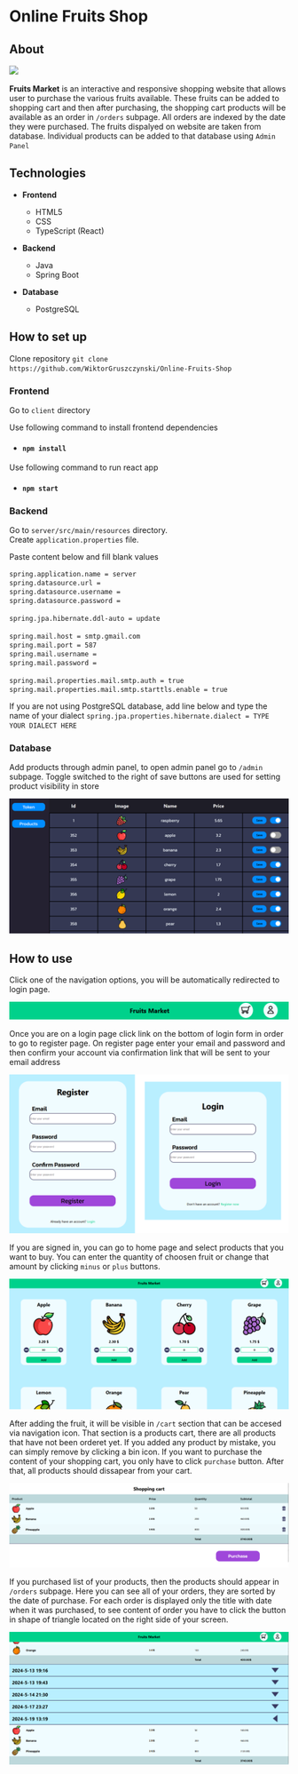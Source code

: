 # Online Fruits Shop

## About
![](https://spring-boot-tracker-935c708a9d3f.herokuapp.com/api/view)

**Fruits Market** is an interactive and responsive shopping website that allows user to purchase the various fruits available. These fruits can be added to shopping cart and then after purchasing, the shopping cart products will be available as an order in `/orders` subpage. All orders are indexed by the date they were purchased. The fruits dispalyed on website are taken from database. Individual products can be added to that database using `Admin Panel`


## Technologies
- **Frontend**
    - HTML5
    - CSS
    - TypeScript (React)

- **Backend**
    - Java
    - Spring Boot

- **Database**
    - PostgreSQL


## How to set up

Clone repository `git clone https://github.com/WiktorGruszczynski/Online-Fruits-Shop`

### Frontend

Go to `client` directory

Use following command to install frontend dependencies

- #### `npm install`

Use following command to run react app
- #### `npm start`

### Backend

Go to `server/src/main/resources` directory.    
Create `application.properties` file.

Paste content below and fill blank values

```
spring.application.name = server
spring.datasource.url =
spring.datasource.username = 
spring.datasource.password = 

spring.jpa.hibernate.ddl-auto = update

spring.mail.host = smtp.gmail.com
spring.mail.port = 587
spring.mail.username =
spring.mail.password =

spring.mail.properties.mail.smtp.auth = true
spring.mail.properties.mail.smtp.starttls.enable = true
```

If you are not using PostgreSQL database, add line below and type the name of your dialect
`spring.jpa.properties.hibernate.dialect = TYPE YOUR DIALECT HERE`

### Database

Add products through admin panel, to open admin panel go to `/admin` subpage. Toggle switched to the right of save buttons are used for setting product visibility in store

<img src="img/admin edit.png">

## How to use

Click one of the navigation options, you will be automatically redirected to login page. 

![](img/nav.png)

Once you are on a login page click link on the bottom of login form in order to go to register page.
On register page enter your email and password and then confirm your account via confirmation link that will be sent to your email address

<img src="img/login-and-register.png">

<br>

If you are signed in, you can go to home page and select products that you want to buy.
You can enter the quantity of choosen fruit or change that amount by clicking `minus` or `plus` buttons. 

<img src="img/home.png">
<br>

After adding the fruit, it will be visible in `/cart` section that can be accesed via navigation icon. That section is a products cart, there are all products that have not been orderet yet.
If you added any product by mistake, you can simply remove by clicking a bin icon. If you want to purchase the content of your shopping cart, you only have to click `purchase` button. After that, all products should dissapear from your cart.

<img src="img/cart.png">

If you purchased list of your products, then the products should appear in `/orders` subpage. Here you can see all of your orders, they are sorted by the date of purchase.
For each order is displayed only the title with date when it was purchased, to see content of order you have to click the button in shape of triangle located on the right side of your screen.

<img src="img/orders.png">
